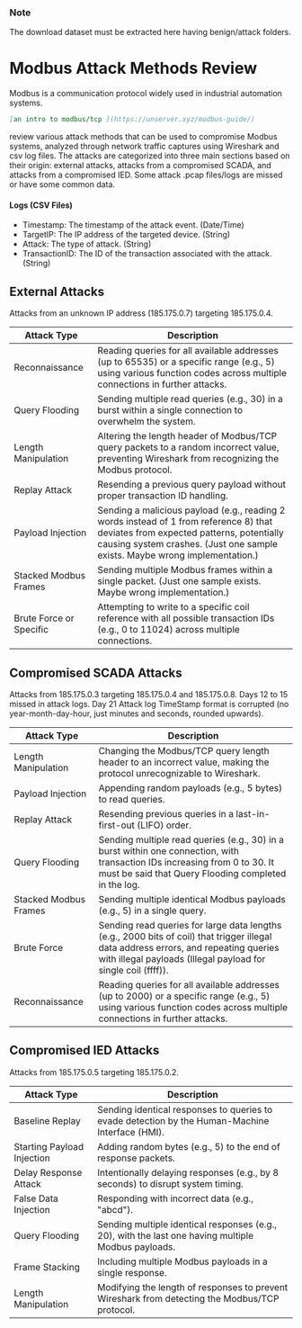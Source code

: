### Note 

The download dataset must be extracted here having benign/attack folders.

# Modbus Attack Methods Review


Modbus is a communication protocol widely used in industrial automation systems. 
```md
[an intro to modbus/tcp ](https://unserver.xyz/modbus-guide/)
```

review various attack methods that can be used to compromise Modbus systems, analyzed through network traffic captures using Wireshark and csv log files.
The attacks are categorized into three main sections based on their origin: external attacks, attacks from a compromised SCADA, and attacks from a compromised IED.
Some attack .pcap files/logs are missed or have some common data.

#### Logs (CSV Files)

- Timestamp: The timestamp of the attack event. (Date/Time)
- TargetIP: The IP address of the targeted device. (String)
- Attack: The type of attack. (String)
- TransactionID: The ID of the transaction associated with the attack. (String)


## External Attacks

Attacks from an unknown IP address (185.175.0.7) targeting 185.175.0.4.

| Attack Type            | Description                                                                                                   |
|-----------------------|---------------------------------------------------------------------------------------------------------------|
| Reconnaissance        | Reading queries for all available addresses (up to 65535) or a specific range (e.g., 5) using various function codes across multiple connections in further attacks. |
| Query Flooding        | Sending multiple read queries (e.g., 30) in a burst within a single connection to overwhelm the system.       |
| Length Manipulation   | Altering the length header of Modbus/TCP query packets to a random incorrect value, preventing Wireshark from recognizing the Modbus protocol. |
| Replay Attack         | Resending a previous query payload without proper transaction ID handling.                                    |
| Payload Injection     | Sending a malicious payload (e.g., reading 2 words instead of 1 from reference 8) that deviates from expected patterns, potentially causing system crashes. (Just one sample exists. Maybe wrong implementation.) |
| Stacked Modbus Frames | Sending multiple Modbus frames within a single packet. (Just one sample exists. Maybe wrong implementation.)   |
| Brute Force or Specific | Attempting to write to a specific coil reference with all possible transaction IDs (e.g., 0 to 11024) across multiple connections. |

## Compromised SCADA Attacks

Attacks from 185.175.0.3 targeting 185.175.0.4 and 185.175.0.8. Days 12 to 15 missed in attack logs. Day 21 Attack log TimeStamp format is corrupted (no year-month-day-hour, just minutes and seconds, rounded upwards).

| Attack Type            | Description                                                                                                   |
|-----------------------|---------------------------------------------------------------------------------------------------------------|
| Length Manipulation   | Changing the Modbus/TCP query length header to an incorrect value, making the protocol unrecognizable to Wireshark. |
| Payload Injection     | Appending random payloads (e.g., 5 bytes) to read queries.                                                    |
| Replay Attack         | Resending previous queries in a last-in-first-out (LIFO) order.                                               |
| Query Flooding        | Sending multiple read queries (e.g., 30) in a burst within one connection, with transaction IDs increasing from 0 to 30. It must be said that Query Flooding completed in the log. |
| Stacked Modbus Frames | Sending multiple identical Modbus payloads (e.g., 5) in a single query.                                       |
| Brute Force           | Sending read queries for large data lengths (e.g., 2000 bits of coil) that trigger illegal data address errors, and repeating queries with illegal payloads (Illegal payload for single coil (ffff)). |
| Reconnaissance        | Reading queries for all available addresses (up to 2000) or a specific range (e.g., 5) using various function codes across multiple connections in further attacks. |

## Compromised IED Attacks

Attacks from 185.175.0.5 targeting 185.175.0.2.

| Attack Type            | Description                                                                                                   |
|-----------------------|---------------------------------------------------------------------------------------------------------------|
| Baseline Replay       | Sending identical responses to queries to evade detection by the Human-Machine Interface (HMI).               |
| Starting Payload Injection | Adding random bytes (e.g., 5) to the end of response packets.                                            |
| Delay Response Attack | Intentionally delaying responses (e.g., by 8 seconds) to disrupt system timing.                               |
| False Data Injection  | Responding with incorrect data (e.g., "abcd").                                                                |
| Query Flooding        | Sending multiple identical responses (e.g., 20), with the last one having multiple Modbus payloads.           |
| Frame Stacking        | Including multiple Modbus payloads in a single response.                                                      |
| Length Manipulation   | Modifying the length of responses to prevent Wireshark from detecting the Modbus/TCP protocol.                |
